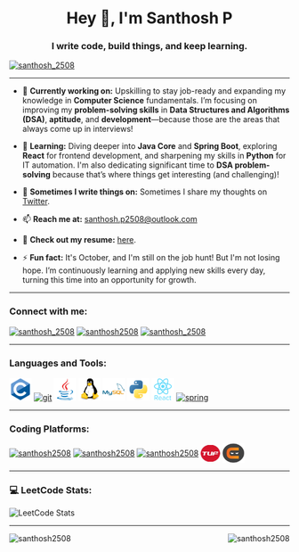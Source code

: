 <h1 align="center">Hey 👋, I'm Santhosh P</h1>
<h3 align="center">I write code, build things, and keep learning.</h3>

<p align="left">
    <a href="https://twitter.com/santhosh_2508" target="blank">
        <img src="https://img.shields.io/twitter/follow/santhosh_2508?logo=twitter&style=for-the-badge" alt="santhosh_2508" />
    </a>
</p>
<hr>

- 🔭 **Currently working on:** Upskilling to stay job-ready and expanding my knowledge in **Computer Science** fundamentals. I’m focusing on improving my **problem-solving skills** in **Data Structures and Algorithms (DSA)**, **aptitude**, and **development**—because those are the areas that always come up in interviews!

- 🌱 **Learning:** Diving deeper into **Java Core** and **Spring Boot**, exploring **React** for frontend development, and sharpening my skills in **Python** for IT automation. I'm also dedicating significant time to **DSA problem-solving** because that’s where things get interesting (and challenging)!

- 📝 **Sometimes I write things on:** Sometimes I share my thoughts on [Twitter](https://x.com/Santhosh_2508).

- 📫 **Reach me at:** [santhosh.p2508@outlook.com](mailto:santhosh.p2508@outlook.com)

- 📄 **Check out my resume:**  [here](https://github.com/Santhosh2508/Santhosh2508/resume.pdf).

- ⚡ **Fun fact:** It's October, and I'm still on the job hunt! But I'm not losing hope. I’m continuously learning and applying new skills every day, turning this time into an opportunity for growth.
<hr>
<h3 align="left">Connect with me:</h3>
<p align="left">
    <a href="https://twitter.com/santhosh_2508" target="blank">
        <img align="center" src="https://raw.githubusercontent.com/rahuldkjain/github-profile-readme-generator/master/src/images/icons/Social/twitter.svg" alt="santhosh_2508" height="30" width="40" /></a>
    <a href="https://linkedin.com/in/santhosh2508" target="blank">
        <img align="center" src="https://raw.githubusercontent.com/rahuldkjain/github-profile-readme-generator/master/src/images/icons/Social/linked-in-alt.svg" alt="santhosh2508" height="30" width="40" /></a>
    <a href="https://instagram.com/santhosh_2508" target="blank">
        <img align="center" src="https://raw.githubusercontent.com/rahuldkjain/github-profile-readme-generator/master/src/images/icons/Social/instagram.svg" alt="santhosh_2508" height="30" width="40" /></a>

</p>
<hr>
<h3 align="left">Languages and Tools:</h3>
<p align="left">
    <a href="https://www.cprogramming.com/" target="_blank" >
        <img src="https://raw.githubusercontent.com/devicons/devicon/master/icons/c/c-original.svg" alt="c" width="40" height="40"/></a>
    <a href="https://git-scm.com/" target="_blank" >
        <img src="https://www.vectorlogo.zone/logos/git-scm/git-scm-icon.svg" alt="git" width="40" height="40"/></a>
    <a href="https://www.java.com" target="_blank" >
        <img src="https://raw.githubusercontent.com/devicons/devicon/master/icons/java/java-original.svg" alt="java" width="40" height="40"/></a>
    <a href="https://www.linux.org/" target="_blank" >
        <img src="https://raw.githubusercontent.com/devicons/devicon/master/icons/linux/linux-original.svg" alt="linux" width="40" height="40"/></a>
    <a href="https://www.mysql.com/" target="_blank" >
        <img src="https://raw.githubusercontent.com/devicons/devicon/master/icons/mysql/mysql-original-wordmark.svg" alt="mysql" width="40" height="40"/></a>
    <a href="https://www.python.org" target="_blank" >
        <img src="https://raw.githubusercontent.com/devicons/devicon/master/icons/python/python-original.svg" alt="python" width="40" height="40"/></a>
    <a href="https://reactjs.org/" target="_blank" >
        <img src="https://raw.githubusercontent.com/devicons/devicon/master/icons/react/react-original-wordmark.svg" alt="react" width="40" height="40"/></a>
    <a href="https://spring.io/" target="_blank" >
        <img src="https://www.vectorlogo.zone/logos/springio/springio-icon.svg" alt="spring" width="40" height="40"/></a>
</p>
<hr>
<h3 align="left">Coding Platforms:</h3>
<p align="left">
        <a href="https://www.hackerrank.com/santhosh2508" target="blank">
        <img align="center" src="https://raw.githubusercontent.com/rahuldkjain/github-profile-readme-generator/master/src/images/icons/Social/hackerrank.svg" alt="santhosh2508" height="30" width="40" /></a>
    <a href="https://www.leetcode.com/santhosh2508" target="blank">
        <img align="center" src="https://raw.githubusercontent.com/rahuldkjain/github-profile-readme-generator/master/src/images/icons/Social/leet-code.svg" alt="santhosh2508" height="30" width="40" /></a>
    <a href="https://auth.geeksforgeeks.org/user/santhosh2508" target="blank">
        <img align="center" src="https://raw.githubusercontent.com/rahuldkjain/github-profile-readme-generator/master/src/images/icons/Social/geeks-for-geeks.svg" alt="santhosh2508" height="30" width="40" /></a> 
    <a href="https://takeuforward.org/profile/Santhosh2508" target="blank">
    <img align="center" src="logo.png" alt="TakeUForward" height="30" width="35" /></a> 
    <a href="https://www.naukri.com/code360/profile/7c9b6980-6c7a-4b15-95a5-25e12a478e4f" target="blank">
    <img align="center" src="logo_cn.png" alt="CodeStudio" height="35" width="40" /></a>
</p>
<hr>
<h3 align="left">💻 LeetCode Stats:</h3>

![LeetCode Stats](https://leetcard.jacoblin.cool/santhosh2508?theme=dark&font=Roboto&ext=contest)

<hr>
<p align="center"> 
    <p>
        <img align="left" src="https://github-readme-streak-stats.herokuapp.com/?user=santhosh2508&theme=tokyonight" alt="santhosh2508" />
    </p>
    <p>
        <img align="right" src="https://github-readme-stats.vercel.app/api?username=santhosh2508&show_icons=true&locale=en&theme=tokyonight" alt="santhosh2508" />
    </p>
</p>
